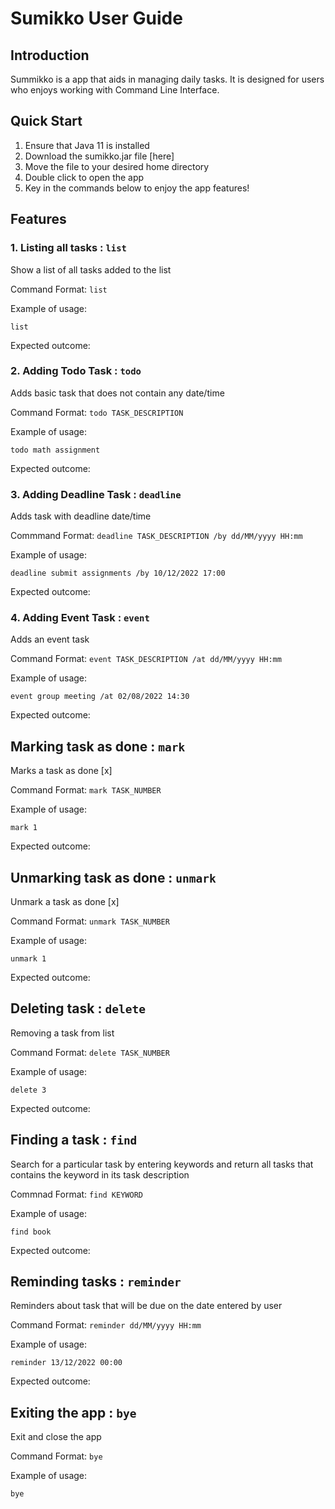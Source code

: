 # Sumikko User Guide

## Introduction

Summikko is a app that aids in managing daily tasks. It is designed for users who enjoys working with Command Line Interface. 

## Quick Start

1. Ensure that Java 11 is installed
2. Download the sumikko.jar file [here] 
3. Move the file to your desired home directory
4. Double click to open the app
5. Key in the commands below to enjoy the app features!


## Features 

### 1. Listing all tasks : `list`

Show a list of all tasks added to the list

Command Format: `list`

Example of usage: 

`list`

Expected outcome:



### 2. Adding Todo Task : `todo`

Adds basic task that does not contain any date/time

Command Format: `todo TASK_DESCRIPTION`

Example of usage: 

`todo math assignment`

Expected outcome:


### 3. Adding Deadline Task : `deadline`

Adds task with deadline date/time

Commmand Format: `deadline TASK_DESCRIPTION /by dd/MM/yyyy HH:mm`

Example of usage: 

`deadline submit assignments /by 10/12/2022 17:00`

Expected outcome:


### 4. Adding Event Task : `event`

Adds an event task 

Command Format: `event TASK_DESCRIPTION /at dd/MM/yyyy HH:mm`

Example of usage: 

`event group meeting /at 02/08/2022 14:30`

Expected outcome:



## Marking task as done : `mark`

Marks a task as done [x]

Command Format: `mark TASK_NUMBER`

Example of usage: 

`mark 1`

Expected outcome:


## Unmarking task as done : `unmark`

Unmark a task as done [x]

Command Format: `unmark TASK_NUMBER`

Example of usage: 

`unmark 1`

Expected outcome:


## Deleting task : `delete`

Removing a task from list

Command Format: `delete TASK_NUMBER`

Example of usage: 

`delete 3`

Expected outcome:


## Finding a task : `find`

Search for a particular task by entering keywords and return all tasks that contains the keyword in its task description

Commnad Format: `find KEYWORD`

Example of usage: 

`find book`

Expected outcome:


## Reminding tasks : `reminder`

Reminders about task that will be due on the date entered by user

Command Format: `reminder dd/MM/yyyy HH:mm`

Example of usage: 

`reminder 13/12/2022 00:00`

Expected outcome:


## Exiting the app : `bye`

Exit and close the app

Command Format: `bye`

Example of usage: 

`bye`



